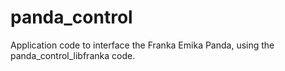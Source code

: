 # panda_control
Application code to interface the Franka Emika Panda, using the panda_control_libfranka code.
